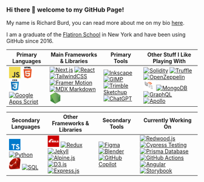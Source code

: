 ### Hi there 👋 welcome to my GitHub Page!

My name is Richard Burd, you can read more about me on my bio [here](https://richard-burd.github.io/about/). <br>

I am a graduate of the [Flatiron School](https://flatironschool.com/) in New York and have been using GitHub since 2016.  

| Primary Languages | Main Frameworks & Libraries | Primary Tools | Other Stuff I Like Playing With
| - | - | - | - |
| <a href="https://developer.mozilla.org/en-US/docs/Learn/JavaScript/First_steps/What_is_JavaScript"><img alt="JavaScript" src="https://raw.githubusercontent.com/github/explore/80688e429a7d4ef2fca1e82350fe8e3517d3494d/topics/javascript/javascript.png" width="30" /></a> <a href="https://en.wikipedia.org/wiki/HTML"><img alt="HTML" src="https://raw.githubusercontent.com/github/explore/80688e429a7d4ef2fca1e82350fe8e3517d3494d/topics/html/html.png" width="30" /></a> <a href="https://en.wikipedia.org/wiki/CSS"><img alt="CSS" src="https://raw.githubusercontent.com/github/explore/80688e429a7d4ef2fca1e82350fe8e3517d3494d/topics/css/css.png" width="30" /></a> <a href="https://en.wikipedia.org/wiki/Google_Apps_Script"><img alt="Google Apps Script" src="https://upload.wikimedia.org/wikipedia/commons/thumb/2/2f/Google_Apps_Script.svg/768px-Google_Apps_Script.svg.png" width="30" /></a> | <a href="https://nextjs.org/"><img alt="Next.js" src="https://camo.githubusercontent.com/e1e113df83e7731fdb90f6f0ab2eeb155fd1b48c27d99814dcf1c23c0acdc6a2/68747470733a2f2f6173736574732e76657263656c2e636f6d2f696d6167652f75706c6f61642f76313636323133303535392f6e6578746a732f49636f6e5f6461726b5f6261636b67726f756e642e706e67" width="30" /></a> <a href="https://reactjs.org/"><img alt="React" src="https://cdn.worldvectorlogo.com/logos/react-1.svg" width="30" /></a> <a href="https://tailwindcss.com/"><img alt="TailwindCSS" src="https://cdn.worldvectorlogo.com/logos/tailwind-css-2.svg" width="30" /></a> <a href="https://www.framer.com/motion/"><img alt="Framer Motion" src="https://camo.githubusercontent.com/179d66ab2b0321726c88a586c4ad38802e7113a3c98c6fd3f0156c01c98cfd14/68747470733a2f2f6672616d657275736572636f6e74656e742e636f6d2f696d616765732f34386861395a52396f5a51475136675a38595566456c50335430412e706e67" width="30" /></a> <a href="https://mdxjs.com/"><img alt="MDX Markdown" src="https://avatars.githubusercontent.com/u/37453691?s=280&v=4" width="30" /></a> <a href="https://en.wikipedia.org/wiki/Node.js"><img alt="Node" src="https://raw.githubusercontent.com/github/explore/80688e429a7d4ef2fca1e82350fe8e3517d3494d/topics/nodejs/nodejs.png" width="30" /></a>   | <a href="https://inkscape.org/"><img alt="Inkscape" src="https://media.inkscape.org/static/images/inkscape-logo.svg" width="30" /></a> <a href="https://www.gimp.org/"><img alt="GIMP" src="https://upload.wikimedia.org/wikipedia/commons/4/45/The_GIMP_icon_-_gnome.svg" width="30" /></a> <a href="https://www.sketchup.com/"><img alt="Trimble Sketchup" src="https://global.discourse-cdn.com/sketchup/optimized/3X/f/2/f2e7d6a306c9a1e064ca094f916ee8a63d5d5a37_2_479x499.jpeg" width="30" /></a> <a href="https://openai.com/blog/chatgpt/"><img alt="ChatGPT" src="https://seeklogo.com/images/C/chatgpt-logo-02AFA704B5-seeklogo.com.png" width="30" /></a> | <a href="https://en.wikipedia.org/wiki/Solidity"><img alt="Solidity" src="https://smartcontractprogrammer.com/static/media/solidity-app.0623e708.svg" height="30" /></a> <a href="https://trufflesuite.com/"><img alt="Truffle" src="https://pbs.twimg.com/profile_images/1215713640831057920/i05qk7Ey_400x400.jpg" width="30" /></a> <a href="https://openzeppelin.com/"><img alt="OpenZeppelin" src="https://avatars.githubusercontent.com/u/20820676?s=200&v=4" width="30" /></a> <a href="https://web3js.readthedocs.io"><img alt="Web3" src="https://raw.githubusercontent.com/ChainSafe/web3.js/1.x/assets/logo/web3js.jpg" width="30" /></a> <a href="https://www.mongodb.com/"><img alt="MongoDB" src="https://cdn.worldvectorlogo.com/logos/mongodb-icon-1.svg" width="30" /></a> <a href="https://graphql.org/"><img alt="GraphQL" src="https://upload.wikimedia.org/wikipedia/commons/thumb/1/17/GraphQL_Logo.svg/2048px-GraphQL_Logo.svg.png" width="30" /></a> <a href="https://www.apollographql.com/docs/react/"><img alt="Apollo" src="https://global.discourse-cdn.com/business5/uploads/apollographql/original/1X/25bd5104d61020fe4dc0777a5919cd009bca633e.png" width="30" /></a> |

| Secondary Languages | Other Frameworks & Libraries | Secondary Tools | Currently Working On |
| - | - | - | - |
| <a href="https://en.wikipedia.org/wiki/TypeScript"><img alt="TypeScript" src="https://raw.githubusercontent.com/github/explore/80688e429a7d4ef2fca1e82350fe8e3517d3494d/topics/typescript/typescript.png" width="30" /></a> <a href="https://en.wikipedia.org/wiki/Python_(programming_language)"><img alt="Python" src="https://cdn4.iconfinder.com/data/icons/logos-and-brands/512/267_Python_logo-512.png" width="30" /></a> <a href="https://en.wikipedia.org/wiki/Ruby_(programming_language)"><img alt="Ruby" src="https://raw.githubusercontent.com/github/explore/80688e429a7d4ef2fca1e82350fe8e3517d3494d/topics/ruby/ruby.png" width="30" /></a> <a href="https://en.wikipedia.org/wiki/SQL"><img alt="SQL" src="https://w7.pngwing.com/pngs/170/924/png-transparent-microsoft-sql-server-microsoft-azure-sql-database-microsoft-text-logo-microsoft-azure.png" width="30" /></a> | <a href="https://en.wikipedia.org/wiki/Ruby_on_Rails"><img alt="Rails" src="https://raw.githubusercontent.com/github/explore/80688e429a7d4ef2fca1e82350fe8e3517d3494d/topics/rails/rails.png" width="30" /></a> <a href="https://en.wikipedia.org/wiki/Redux_(JavaScript_library)"><img alt="Redux" src="https://raw.githubusercontent.com/reduxjs/redux/master/logo/logo.png" width="30" /></a> <a href="https://jekyllrb.com/"><img alt="Jekyll" src="https://d33wubrfki0l68.cloudfront.net/8ba98507bdbe3ecbccd148aa4186b71a7ab1b6fb/29fa6/assets/images/tool-icons/jekyll.png" width="30" /></a> <a href="https://alpinejs.dev/"><img alt="Alpine.js" src="https://avatars.githubusercontent.com/u/59030169?s=200&v=4" width="30" /></a> <a href="https://d3js.org/"><img alt="D3.js" src="https://upload.wikimedia.org/wikipedia/en/thumb/1/15/Logo_D3.svg/1024px-Logo_D3.svg.png" height="30" /></a> <a href="https://en.wikipedia.org/wiki/Express.js"><img alt="Express.js" src="https://w7.pngwing.com/pngs/925/447/png-transparent-express-js-node-js-javascript-mongodb-node-js-text-trademark-logo.png" width="30" /></a> | <a href="https://www.figma.com/"><img alt="Figma" src="https://upload.wikimedia.org/wikipedia/commons/3/33/Figma-logo.svg" height="30" /></a>  <a href="https://www.blender.org/"><img alt="Blender" src="https://cdn.worldvectorlogo.com/logos/blender-2.svg" height="30" /></a> <a href="https://github.com/features/copilot"><img alt="GitHub Copilot" src="https://github.gallerycdn.vsassets.io/extensions/github/copilot/1.67.7944/1673473568806/Microsoft.VisualStudio.Services.Icons.Default" width="30" /></a> | <a href="https://redwoodjs.com"><img alt="Redwood.js" src="https://redwoodjs.com/images/logo.svg" width="30" /></a> <a href="https://www.cypress.io/"><img alt="Cypress Testing" src="https://avatars.githubusercontent.com/u/8908513?s=200&v=4" width="30" /></a> <a href="https://www.prisma.io"><img alt="Prisma Database" src="https://avatars.githubusercontent.com/u/17219288?s=200&v=4" width="30" /></a> <a href="https://github.com/features/actions"><img alt="GitHub Actions" src="https://github.githubassets.com/images/modules/site/features/actions-icon-actions.svg" width="30" /></a><a href="https://angular.io/"><img alt="Angular" src="https://angular.io/assets/images/logos/angular/angular.svg" width="30" /></a><a href="https://storybook.js.org/"><img alt="Storybook" src="https://avatars.githubusercontent.com/u/22632046?s=200&v=4" width="30" /></a>

